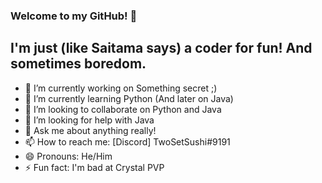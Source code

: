 ### Welcome to my GitHub! 👋

## I'm just (like Saitama says) a coder for fun! And sometimes boredom.
- 🔭 I’m currently working on Something secret ;)
- 🌱 I’m currently learning Python (And later on Java)
- 👯 I’m looking to collaborate on Python and Java
- 🤔 I’m looking for help with Java
- 💬 Ask me about anything really!
- 📫 How to reach me: [Discord] TwoSetSushi#9191
- 😄 Pronouns: He/Him
- ⚡ Fun fact: I'm bad at Crystal PVP
